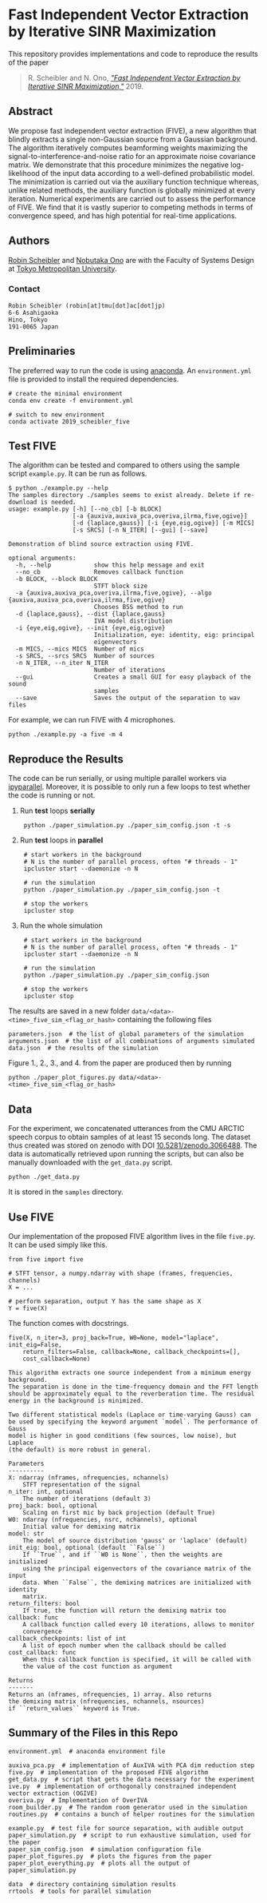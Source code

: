Fast Independent Vector Extraction by Iterative SINR Maximization
=================================================================

This repository provides implementations and code to reproduce the results
of the paper

> R. Scheibler and N. Ono, [*"Fast Independent Vector Extraction by Iterative SINR Maximization,"*](TBA) 2019.

Abstract
--------

We propose fast independent vector extraction (FIVE), a new algorithm that
blindly extracts a single non-Gaussian source from a Gaussian background. The
algorithm iteratively computes beamforming weights maximizing the
signal-to-interference-and-noise ratio for an approximate noise covariance
matrix. We demonstrate that this procedure minimizes the negative
log-likelihood of the input data according to a well-defined probabilistic
model. The minimization is carried out via the auxiliary function technique
whereas, unlike related methods, the auxiliary function is globally minimized
at every iteration. Numerical experiments are carried out to assess the
performance of FIVE. We find that it is vastly superior to competing methods in
terms of convergence speed, and has high potential for real-time applications.

Authors
-------

[Robin Scheibler](http://robinscheibler.org) and [Nobutaka
Ono](http://www.comp.sd.tmu.ac.jp/onolab/index-e.html) are with the Faculty of
Systems Design at [Tokyo Metropolitan University](https://www.tmu.ac.jp/english/index.html).

### Contact

    Robin Scheibler (robin[at]tmu[dot]ac[dot]jp)
    6-6 Asahigaoka
    Hino, Tokyo
    191-0065 Japan

Preliminaries
-------------

The preferred way to run the code is using [anaconda](https://www.anaconda.com/distribution/).
An `environment.yml` file is provided to install the required dependencies.

    # create the minimal environment
    conda env create -f environment.yml

    # switch to new environment
    conda activate 2019_scheibler_five

Test FIVE
---------

The algorithm can be tested and compared to others using the sample
script `example.py`. It can be run as follows.

    $ python ./example.py --help
    The samples directory ./samples seems to exist already. Delete if re-download is needed.
    usage: example.py [-h] [--no_cb] [-b BLOCK]
                      [-a {auxiva,auxiva_pca,overiva,ilrma,five,ogive}]
                      [-d {laplace,gauss}] [-i {eye,eig,ogive}] [-m MICS]
                      [-s SRCS] [-n N_ITER] [--gui] [--save]

    Demonstration of blind source extraction using FIVE.

    optional arguments:
      -h, --help            show this help message and exit
      --no_cb               Removes callback function
      -b BLOCK, --block BLOCK
                            STFT block size
      -a {auxiva,auxiva_pca,overiva,ilrma,five,ogive}, --algo {auxiva,auxiva_pca,overiva,ilrma,five,ogive}
                            Chooses BSS method to run
      -d {laplace,gauss}, --dist {laplace,gauss}
                            IVA model distribution
      -i {eye,eig,ogive}, --init {eye,eig,ogive}
                            Initialization, eye: identity, eig: principal
                            eigenvectors
      -m MICS, --mics MICS  Number of mics
      -s SRCS, --srcs SRCS  Number of sources
      -n N_ITER, --n_iter N_ITER
                            Number of iterations
      --gui                 Creates a small GUI for easy playback of the sound
                            samples
      --save                Saves the output of the separation to wav files

For example, we can run FIVE with 4 microphones.

    python ./example.py -a five -m 4

Reproduce the Results
---------------------

The code can be run serially, or using multiple parallel workers via
[ipyparallel](https://ipyparallel.readthedocs.io/en/latest/).
Moreover, it is possible to only run a few loops to test whether the
code is running or not.

1. Run **test** loops **serially**

        python ./paper_simulation.py ./paper_sim_config.json -t -s

2. Run **test** loops in **parallel**

        # start workers in the background
        # N is the number of parallel process, often "# threads - 1"
        ipcluster start --daemonize -n N

        # run the simulation
        python ./paper_simulation.py ./paper_sim_config.json -t

        # stop the workers
        ipcluster stop

3. Run the whole simulation

        # start workers in the background
        # N is the number of parallel process, often "# threads - 1"
        ipcluster start --daemonize -n N

        # run the simulation
        python ./paper_simulation.py ./paper_sim_config.json

        # stop the workers
        ipcluster stop

The results are saved in a new folder `data/<data>-<time>_five_sim_<flag_or_hash>`
containing the following files

    parameters.json  # the list of global parameters of the simulation
    arguments.json  # the list of all combinations of arguments simulated
    data.json  # the results of the simulation

Figure 1., 2., 3., and 4. from the paper are produced then by running

    python ./paper_plot_figures.py data/<data>-<time>_five_sim_<flag_or_hash>

Data
----

For the experiment, we concatenated utterances from the CMU ARCTIC speech corpus to
obtain samples of at least 15 seconds long. The dataset thus created was stored on zenodo
with DOI [10.5281/zenodo.3066488](https://zenodo.org/record/3066489). The data is automatically
retrieved upon running the scripts, but can also be manually downloaded with the `get_data.py` script.

    python ./get_data.py

It is stored in the `samples` directory.

Use FIVE
--------

Our implementation of the proposed FIVE algorithm lives in the file `five.py`.
It can be used simply like this.

    from five import five

    # STFT tensor, a numpy.ndarray with shape (frames, frequencies, channels)
    X = ...

    # perform separation, output Y has the same shape as X
    Y = five(X)

The function comes with docstrings.

    five(X, n_iter=3, proj_back=True, W0=None, model="laplace", init_eig=False,
        return_filters=False, callback=None, callback_checkpoints=[],
        cost_callback=None)

    This algorithm extracts one source independent from a minimum energy background.
    The separation is done in the time-frequency domain and the FFT length
    should be approximately equal to the reverberation time. The residual
    energy in the background is minimized.

    Two different statistical models (Laplace or time-varying Gauss) can
    be used by specifying the keyword argument `model`. The performance of Gauss
    model is higher in good conditions (few sources, low noise), but Laplace
    (the default) is more robust in general.

    Parameters
    ----------
    X: ndarray (nframes, nfrequencies, nchannels)
        STFT representation of the signal
    n_iter: int, optional
        The number of iterations (default 3)
    proj_back: bool, optional
        Scaling on first mic by back projection (default True)
    W0: ndarray (nfrequencies, nsrc, nchannels), optional
        Initial value for demixing matrix
    model: str
        The model of source distribution 'gauss' or 'laplace' (default)
    init_eig: bool, optional (default ``False``)
        If ``True``, and if ``W0 is None``, then the weights are initialized
        using the principal eigenvectors of the covariance matrix of the input
        data. When ``False``, the demixing matrices are initialized with identity
        matrix.
    return_filters: bool
        If true, the function will return the demixing matrix too
    callback: func
        A callback function called every 10 iterations, allows to monitor
        convergence
    callback_checkpoints: list of int
        A list of epoch number when the callback should be called
    cost_callback: func
        When this callback function is specified, it will be called with
        the value of the cost function as argument

    Returns
    -------
    Returns an (nframes, nfrequencies, 1) array. Also returns
    the demixing matrix (nfrequencies, nchannels, nsources)
    if ``return_values`` keyword is True.

Summary of the Files in this Repo
---------------------------------

    environment.yml  # anaconda environment file

    auxiva_pca.py  # implementation of AuxIVA with PCA dim reduction step
    five.py  # implementation of the proposed FIVE algorithm
    get_data.py  # script that gets the data necessary for the experiment
    ive.py  # implementation of orthogonally constrained independent vector extraction (OGIVE)
    overiva.py  # Implementation of OverIVA
    room_builder.py  # The random room generator used in the simulation
    routines.py  # contains a bunch of helper routines for the simulation

    example.py  # test file for source separation, with audible output
    paper_simulation.py  # script to run exhaustive simulation, used for the paper
    paper_sim_config.json  # simulation configuration file
    paper_plot_figures.py  # plots the figures from the paper
    paper_plot_everything.py  # plots all the output of paper_simulation.py

    data  # directory containing simulation results
    rrtools  # tools for parallel simulation
